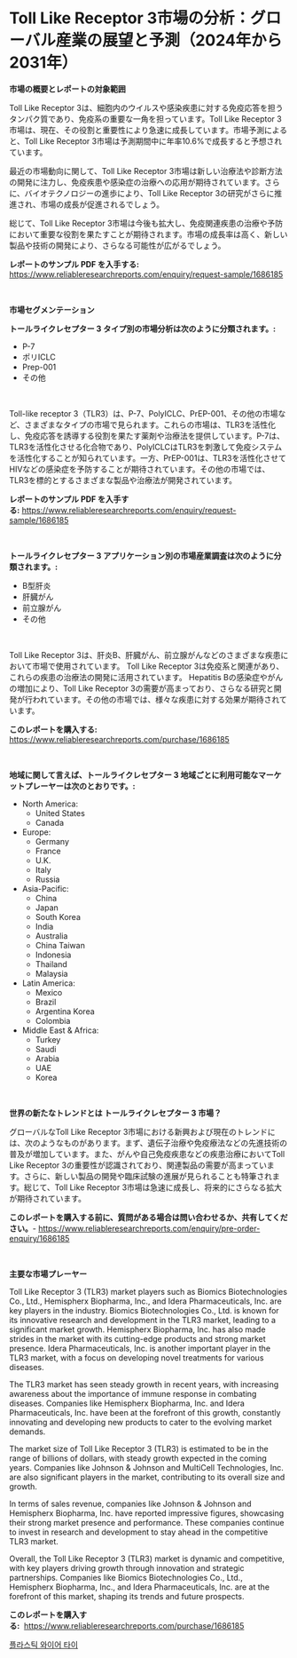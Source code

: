 <p><h1>Toll Like Receptor 3市場の分析：グローバル産業の展望と予測（2024年から2031年）</h1></p><p><strong>市場の概要とレポートの対象範囲</strong></p>
<p><p>Toll Like Receptor 3は、細胞内のウイルスや感染疾患に対する免疫応答を担うタンパク質であり、免疫系の重要な一角を担っています。Toll Like Receptor 3市場は、現在、その役割と重要性により急速に成長しています。市場予測によると、Toll Like Receptor 3市場は予測期間中に年率10.6%で成長すると予想されています。</p><p>最近の市場動向に関して、Toll Like Receptor 3市場は新しい治療法や診断方法の開発に注力し、免疫疾患や感染症の治療への応用が期待されています。さらに、バイオテクノロジーの進歩により、Toll Like Receptor 3の研究がさらに推進され、市場の成長が促進されるでしょう。</p><p>総じて、Toll Like Receptor 3市場は今後も拡大し、免疫関連疾患の治療や予防において重要な役割を果たすことが期待されます。市場の成長率は高く、新しい製品や技術の開発により、さらなる可能性が広がるでしょう。</p></p>
<p><strong>レポートのサンプル PDF を入手する:</strong> <a href="https://www.reliableresearchreports.com/enquiry/request-sample/1686185">https://www.reliableresearchreports.com/enquiry/request-sample/1686185</a></p>
<p>&nbsp;</p>
<p><strong>市場セグメンテーション</strong></p>
<p><strong>トールライクレセプター 3 タイプ別の市場分析は次のように分類されます。:</strong></p>
<p><ul><li>P-7</li><li>ポリICLC</li><li>Prep-001</li><li>その他</li></ul></p>
<p>&nbsp;</p>
<p><p>Toll-like receptor 3（TLR3）は、P-7、PolyICLC、PrEP-001、その他の市場など、さまざまなタイプの市場で見られます。これらの市場は、TLR3を活性化し、免疫応答を誘導する役割を果たす薬剤や治療法を提供しています。P-7は、TLR3を活性化させる化合物であり、PolyICLCはTLR3を刺激して免疫システムを活性化することが知られています。一方、PrEP-001は、TLR3を活性化させてHIVなどの感染症を予防することが期待されています。その他の市場では、TLR3を標的とするさまざまな製品や治療法が開発されています。</p></p>
<p><strong>レポートのサンプル PDF を入手する:</strong>&nbsp;<a href="https://www.reliableresearchreports.com/enquiry/request-sample/1686185">https://www.reliableresearchreports.com/enquiry/request-sample/1686185</a></p>
<p>&nbsp;</p>
<p><strong> トールライクレセプター 3 アプリケーション別の市場産業調査は次のように分類されます。:</strong></p>
<p><ul><li>B型肝炎</li><li>肝臓がん</li><li>前立腺がん</li><li>その他</li></ul></p>
<p>&nbsp;</p>
<p><p>Toll Like Receptor 3は、肝炎B、肝臓がん、前立腺がんなどのさまざまな疾患において市場で使用されています。 Toll Like Receptor 3は免疫系と関連があり、これらの疾患の治療法の開発に活用されています。 Hepatitis Bの感染症やがんの増加により、Toll Like Receptor 3の需要が高まっており、さらなる研究と開発が行われています。その他の市場では、様々な疾患に対する効果が期待されています。</p></p>
<p><strong>このレポートを購入する:</strong>&nbsp; <a href="https://www.reliableresearchreports.com/purchase/1686185">https://www.reliableresearchreports.com/purchase/1686185</a></p>
<p>&nbsp;</p>
<p><strong>地域に関して言えば、トールライクレセプター 3 地域ごとに利用可能なマーケットプレーヤーは次のとおりです。:</strong></p>
<p><ul>
    <li>
        North America:
        <ul>
            <li>United States</li>
            <li>Canada</li>
        </ul>
    </li>
    <li>
        Europe:
        <ul>
            <li>Germany</li>
            <li>France</li>
            <li>U.K.</li>
            <li>Italy</li>
            <li>Russia</li>
        </ul>
    </li>
    <li>
        Asia-Pacific:
        <ul>
            <li>China</li>
            <li>Japan</li>
            <li>South Korea</li>
            <li>India</li>
            <li>Australia</li>
            <li>China Taiwan</li>
            <li>Indonesia</li>
            <li>Thailand</li>
            <li>Malaysia</li>
        </ul>
    </li>
    <li>
        Latin America:
        <ul>
            <li>Mexico</li>
            <li>Brazil</li>
            <li>Argentina Korea</li>
            <li>Colombia</li>
        </ul>
    </li>
    <li>
        Middle East & Africa:
        <ul>
            <li>Turkey</li>
            <li>Saudi</li>
            <li>Arabia</li>
            <li>UAE</li>
            <li>Korea</li>
        </ul>
    </li>
    </ul></p>
<p>&nbsp;</p>
<p><strong>世界の新たなトレンドとは トールライクレセプター 3 市場？</strong></p>
<p><p>グローバルなToll Like Receptor 3市場における新興および現在のトレンドには、次のようなものがあります。まず、遺伝子治療や免疫療法などの先進技術の普及が増加しています。また、がんや自己免疫疾患などの疾患治療においてToll Like Receptor 3の重要性が認識されており、関連製品の需要が高まっています。さらに、新しい製品の開発や臨床試験の進展が見られることも特筆されます。総じて、Toll Like Receptor 3市場は急速に成長し、将来的にさらなる拡大が期待されています。</p></p>
<p><strong>このレポートを購入する前に、質問がある場合は問い合わせるか、共有してください。</strong>- <a href="https://www.reliableresearchreports.com/enquiry/pre-order-enquiry/1686185">https://www.reliableresearchreports.com/enquiry/pre-order-enquiry/1686185</a></p>
<p>&nbsp;</p>
<p><strong>主要な市場プレーヤー</strong></p>
<p><p>Toll Like Receptor 3 (TLR3) market players such as Biomics Biotechnologies Co., Ltd., Hemispherx Biopharma, Inc., and Idera Pharmaceuticals, Inc. are key players in the industry. Biomics Biotechnologies Co., Ltd. is known for its innovative research and development in the TLR3 market, leading to a significant market growth. Hemispherx Biopharma, Inc. has also made strides in the market with its cutting-edge products and strong market presence. Idera Pharmaceuticals, Inc. is another important player in the TLR3 market, with a focus on developing novel treatments for various diseases.</p><p>The TLR3 market has seen steady growth in recent years, with increasing awareness about the importance of immune response in combating diseases. Companies like Hemispherx Biopharma, Inc. and Idera Pharmaceuticals, Inc. have been at the forefront of this growth, constantly innovating and developing new products to cater to the evolving market demands.</p><p>The market size of Toll Like Receptor 3 (TLR3) is estimated to be in the range of billions of dollars, with steady growth expected in the coming years. Companies like Johnson & Johnson and MultiCell Technologies, Inc. are also significant players in the market, contributing to its overall size and growth.</p><p>In terms of sales revenue, companies like Johnson & Johnson and Hemispherx Biopharma, Inc. have reported impressive figures, showcasing their strong market presence and performance. These companies continue to invest in research and development to stay ahead in the competitive TLR3 market.</p><p>Overall, the Toll Like Receptor 3 (TLR3) market is dynamic and competitive, with key players driving growth through innovation and strategic partnerships. Companies like Biomics Biotechnologies Co., Ltd., Hemispherx Biopharma, Inc., and Idera Pharmaceuticals, Inc. are at the forefront of this market, shaping its trends and future prospects.</p></p>
<p><strong>このレポートを購入する:</strong>&nbsp;&nbsp;<a href="https://www.reliableresearchreports.com/purchase/1686185">https://www.reliableresearchreports.com/purchase/1686185</a></p>
<p><p><a href="https://github.com/laholand/Market-Research-Report-List-3/blob/main/787167010204.md">플라스틱 와이어 타이</a></p></p>